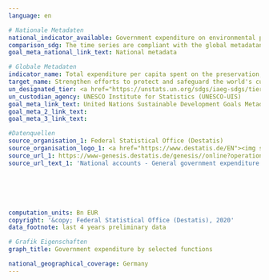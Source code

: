 ```yaml
---
language: en

# Nationale Metadaten
national_indicator_available: Government expenditure on environmental protection (COFOG division 5) <br>Government expenditure on recreation, culture and religion (COFOG division 8)
comparison_sdg: The time series are compliant with the global metadatan.
goal_meta_national_link_text: National metadata

# Globale Metadaten
indicator_name: Total expenditure per capita spent on the preservation, protection and conservation of all cultural and natural heritage, by source of funding (public, private), type of heritage (cultural, natural) and level of government (national, regional, and local/municipal)
target_name: Strengthen efforts to protect and safeguard the world's cultural and natural heritage
un_designated_tier: <a href="https://unstats.un.org/sdgs/iaeg-sdgs/tier-classification/" title="Click here for more information on the UN tier classification.">Tier II</a>
un_custodian_agency: UNESCO Institute for Statistics (UNESCO-UIS)
goal_meta_link_text: United Nations Sustainable Development Goals Metadata
goal_meta_2_link_text: 
goal_meta_3_link_text: 

#Datenquellen
source_organisation_1: Federal Statistical Office (Destatis)
source_organisation_logo_1: <a href="https://www.destatis.de/EN"><img src="https://g205sdgs.github.io/sdg-indicators/public/OrgImgEn/destatis.png" alt="Logo destatis" style="height:60px; width:148px" /></a>
source_url_1: https://www-genesis.destatis.de/genesis//online?operation=table&code=81000-0138&bypass=true&language=en
source_url_text_1: 'National accounts - General government expenditure: functions of government (COFOG) - GENESIS online 81000-0138'






computation_units: Bn EUR
copyright: '&copy; Federal Statistical Office (Destatis), 2020'
data_footnote: last 4 years preliminary data

# Grafik Eigenschaften
graph_title: Government expenditure by selected functions

national_geographical_coverage: Germany
---
```


<span></span>